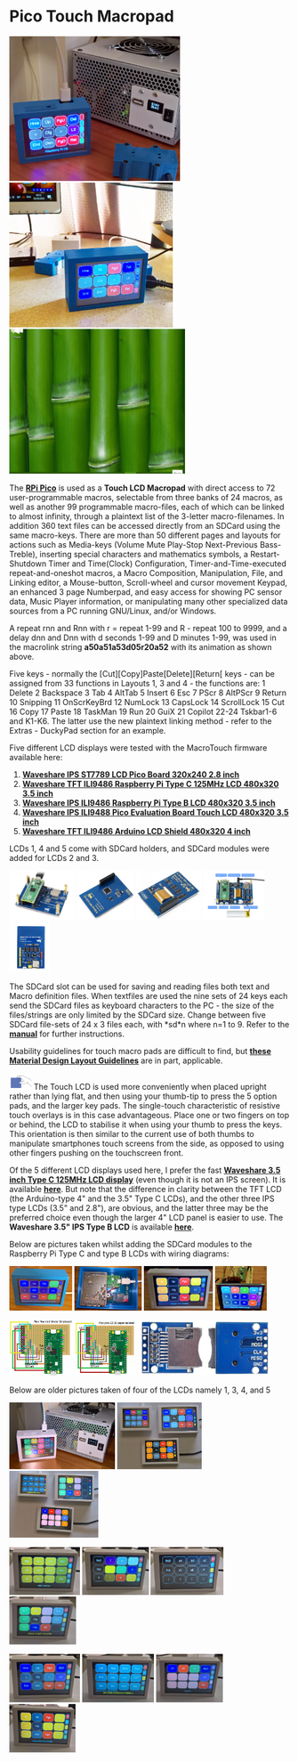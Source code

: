 # Pico Touch Macropad

<p align="left">
<img src="images/pipc.png" height="260" /> 
<img src="images/lcdC2.png" height="260" /> 
<img src="macro.gif" height="260" /> 
</p>

The [**RPi Pico**](https://www.raspberrypi.org/products/raspberry-pi-pico/) is used as a **Touch LCD Macropad** with direct access to 72 user-programmable macros, selectable from three banks of 24 macros, as well as another 99 programmable macro-files, each of which can be linked to almost infinity, through a plaintext list of the 3-letter macro-filenames. In addition 360 text files can be accessed directly from an SDCard using the same macro-keys. There are more than 50 different pages and layouts for actions such as Media-keys (Volume Mute Play-Stop Next-Previous Bass-Treble), inserting special characters and mathematics symbols, a Restart-Shutdown Timer and Time(Clock) Configuration, Timer-and-Time-executed repeat-and-oneshot macros, a Macro Composition, Manipulation, File, and Linking editor, a Mouse-button, Scroll-wheel and cursor movement Keypad, an enhanced 3 page Numberpad, and easy access for showing PC sensor data, Music Player information, or manipulating many other specialized data sources from a PC running GNU/Linux, and/or Windows. 

A repeat rnn and Rnn with r = repeat 1-99 and R - repeat 100 to 9999, and a delay dnn and Dnn with d seconds 1-99 and D minutes 1-99, was used in the macrolink string **a50a51a53d05r20a52** with its animation as shown above. 

Five keys - normally the [Cut][Copy]Paste[Delete][Return[ keys - can be assigned from 33 functions in Layouts 1, 3 and 4 - the functions are: 1 Delete 2 Backspace 3 Tab  4 AltTab 5 Insert 6 Esc 7 PScr 8 AltPScr 9 Return 10 Snipping 11 OnScrKeyBrd 12 NumLock 13 CapsLock 14 ScrollLock 15 Cut 16 Copy 17 Paste 18 TaskMan 19 Run 20 GuiX 21 Copilot 22-24 Tskbar1-6 and K1-K6. The latter use the new plaintext linking method - refer to the Extras - DuckyPad section for an example.

Five different LCD displays were tested with the MacroTouch firmware available here:
1. [**Waveshare IPS ST7789  LCD Pico Board 320x240 2.8 inch**](https://www.waveshare.com/pico-restouch-lcd-2.8.htm)
2. [**Waveshare TFT ILI9486 Raspberry Pi Type C 125MHz LCD 480x320 3.5 inch**](https://www.waveshare.com/3.5inch-rpi-lcd-c.htm)
3. [**Waveshare IPS ILI9486 Raspberry Pi Type B LCD 480x320 3.5 inch**](https://www.waveshare.com/product/3.5inch-RPi-LCD-B.htm)
4. [**Waveshare IPS ILI9488 Pico Evaluation Board Touch LCD 480x320 3.5 inch**](https://www.waveshare.com/pico-eval-board.htm)
5. [**Waveshare TFT ILI9486 Arduino LCD Shield 480x320 4 inch**](https://www.waveshare.com/4inch-tft-touch-shield.htm)

LCDs 1, 4 and 5 come with SDCard holders, and SDCard modules were added for LCDs 2 and 3.

<p align="left">
<img src="images/WavesharePicoBrd1.jpg" height="90" /> 
<img src="images/WaveshareTypeC.png" height="90" /> 
<img src="images/WaveshareTypeB.png" height="90" /> 
<img src="images/WavesharePicoBrd2.jpg" height="90" /> 
<img src="images/WaveshareArduinoLCD.png" height="90" /> 
</p>

The SDCard slot can be used for saving and reading files both text and Macro definition files. When textfiles are used the nine sets of 24 keys each send the SDCard files as keyboard characters to the PC - the size of the files/strings are only limited by the SDCard size. Change between five SDCard file-sets of 24 x 3 files each, with \*sd\*n where n=1 to 9. Refer to the [**manual**](Manual.md) for further instructions.

Usability guidelines for touch macro pads are difficult to find, but [**these Material Design Layout Guidelines**](https://m2.material.io/design/layout/understanding-layout.html#layout-anatomy) are in part, applicable. 

<img src="images/handposition.png" width="40" height="30"/> The Touch LCD is used more conveniently when placed upright rather than lying flat, and then using your thumb-tip to press the 5 option pads, and the larger key pads. The single-touch characteristic of resistive touch overlays is in this case advantageous. Place one or two fingers on top or behind, the LCD to stabilise it when using your thumb to press the keys. This orientation is then similar to the current use of both thumbs to manipulate smartphones touch screens from the side, as opposed to using other fingers pushing on the touchscreen front. 

Of the 5 different LCD displays used here, I prefer the fast [**Waveshare 3.5 inch Type C 125MHz LCD display**](https://www.waveshare.com/3.5inch-rpi-lcd-c.htm) (even though it is not an IPS screen). It is available [**here**](https://www.pishop.co.za/store/ws-35inch-rpi-lcd-c-480x320-125mhz-high-speed-spi?keyword=display%203.5%20inch&category_id=0). But note that the difference in clarity between the TFT LCD (the Arduino-type 4" and the 3.5" Type C LCDs), and the other three IPS type LCDs (3.5" and 2.8"), are obvious, and the latter three may be the preferred choice even though the larger 4" LCD panel is easier to use. The **Waveshare 3.5" IPS Type B LCD** is available [**here**](https://www.diyelectronics.co.za/store/displays/1632-5-inch-rpi-ips-lcd-320480.html).

Below are pictures taken whilst adding the SDCard modules to the Raspberry Pi Type C and type B LCDs with wiring diagrams:

<p align="left">
<img src="images/TypeC1.png" height="80" /> 
<img src="images/TypeC2.png" height="80" /> 
<img src="images/TypeC3.png" height="80" /> 
<img src="images/TypeC4.png" height="80" /> 
</p>

<p align="left">
<img src="images/TypeCWiring.png" height="100" /> 
<img src="images/TypeBWiring.png" height="100" /> 
<img src="images/SDCardModule1.png" height="100" /> 
</p>

Below are older pictures taken of four of the LCDs namely 1, 3, 4, and 5

<p align="left">
<img src="images/oled-volt.png" height="120" />  
<img src="images/s2.jpg" height="120" /> 
<img src="images/s3.jpg" height="120" /> 
</p>
 
<p align="left">
<img src="images/mth1.jpg" height="86" /> 
<img src="images/num0.jpg" height="86" /> 
<img src="images/num2.jpg" height="86" /> 
<img src="images/tim1.jpg" height="86" /> 
</p>

<p align="left">
<img src="images/cfg1.jpg" height="87" /> 
<img src="images/kbd1.jpg" height="87" /> 
<img src="images/mac3.jpg" height="87" /> 
<img src="images/med1.jpg" height="87" /> 
</p>



